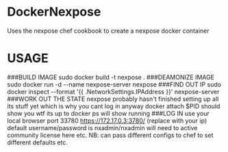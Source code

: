 DockerNexpose
=============

Uses the nexpose chef cookbook to create a nexpose docker container

USAGE
=============

###BUILD IMAGE
sudo docker build -t nexpose .
###DEAMONIZE IMAGE
sudo docker run -d --name nexpose-server nexpose
###FIND OUT IP
sudo docker inspect --format '{{ .NetworkSettings.IPAddress }}' nexpose-server
###WORK OUT THE STATE
nexpose probably hasn't finished setting up all its stuff yet which is why you cant log in anyway docker attach $PID should show you wtf its up to docker ps will show running
###LOG IN
use your local browser port 33780
https://172.17.0.3:3780/ (replace with your ip)
default username/password is nxadmin/nxadmin
will need to active community license here etc.
NB: can pass different configs to chef to set different defaults etc.
